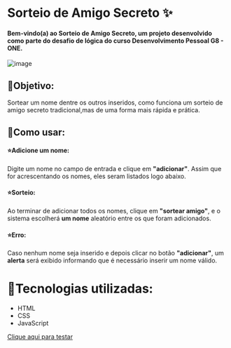 # Sorteio de Amigo Secreto ✨
#### Bem-vindo(a) ao Sorteio de Amigo Secreto, um projeto desenvolvido como parte do desafio de lógica do curso Desenvolvimento Pessoal G8 - ONE.
![image](https://github.com/user-attachments/assets/0125f1c5-39c4-4e1d-bd3f-e3b4d1f9e7d6)

## 🌟Objetivo:
Sortear um nome dentre os outros inseridos, como funciona um sorteio de amigo secreto tradicional,mas de uma forma mais rápida e prática. 

## 🌟Como usar:
#### ⭐Adicione um nome:
Digite um nome no campo de entrada e clique em **"adicionar"**.
Assim que for acrescentando os nomes, eles seram listados logo abaixo.

#### ⭐Sorteio:
Ao terminar de adicionar todos os nomes, clique em **"sortear amigo"**, e o sistema escolherá **um nome** aleatório entre os que foram adicionados. 

#### ⭐Erro:
Caso nenhum nome seja inserido e depois clicar no botão **"adicionar"**, um **alerta** será exibido informando que é necessário inserir um nome válido.

# 💫Tecnologias utilizadas:
- HTML
- CSS
- JavaScript

[Clique aqui para testar](https://challenge-amigo-secreto-xi-tan.vercel.app)

